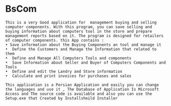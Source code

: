 # BsCom

	This is a very Good application for  management buying and selling computer components. With this program, you can save selling and buying information about computers tool in the store and prepare management reports based on it. The program is designed for retailers of computer components. this App contains :
    • Save information about the Buying Components an tool and manage it 
    •  Define the Customers and Manage the Information that related to them 
    •  Define and Manage All Computers Tools and components
    •  Save Information about Seller and Buyer of Computers Components and Tools 
    •  Define and edit the Landry and Store information
    •  Calculate and print invoices for purchases and sales
 
	This application is a Persian Application and easily you can change the languages and use it , The Database of Application Is Microsoft Access and The source code is available and also you can use the Setup.exe that Created by Installsheild Installer
